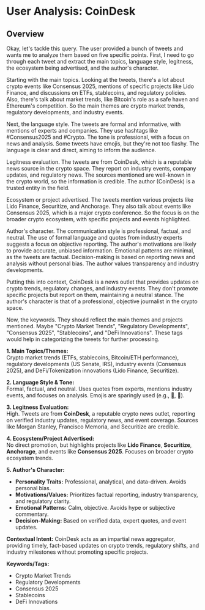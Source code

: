 # User Analysis: CoinDesk

## Overview

<think>
Okay, let's tackle this query. The user provided a bunch of tweets and wants me to analyze them based on five specific points. First, I need to go through each tweet and extract the main topics, language style, legitness, the ecosystem being advertised, and the author's character.

Starting with the main topics. Looking at the tweets, there's a lot about crypto events like Consensus 2025, mentions of specific projects like Lido Finance, and discussions on ETFs, stablecoins, and regulatory policies. Also, there's talk about market trends, like Bitcoin's role as a safe haven and Ethereum's competition. So the main themes are crypto market trends, regulatory developments, and industry events.

Next, the language style. The tweets are formal and informative, with mentions of experts and companies. They use hashtags like #Consensus2025 and #Crypto. The tone is professional, with a focus on news and analysis. Some tweets have emojis, but they're not too flashy. The language is clear and direct, aiming to inform the audience.

Legitness evaluation. The tweets are from CoinDesk, which is a reputable news source in the crypto space. They report on industry events, company updates, and regulatory news. The sources mentioned are well-known in the crypto world, so the information is credible. The author (CoinDesk) is a trusted entity in the field.

Ecosystem or project advertised. The tweets mention various projects like Lido Finance, Securitize, and Anchorage. They also talk about events like Consensus 2025, which is a major crypto conference. So the focus is on the broader crypto ecosystem, with specific projects and events highlighted.

Author's character. The communication style is professional, factual, and neutral. The use of formal language and quotes from industry experts suggests a focus on objective reporting. The author's motivations are likely to provide accurate, unbiased information. Emotional patterns are minimal, as the tweets are factual. Decision-making is based on reporting news and analysis without personal bias. The author values transparency and industry developments.

Putting this into context, CoinDesk is a news outlet that provides updates on crypto trends, regulatory changes, and industry events. They don't promote specific projects but report on them, maintaining a neutral stance. The author's character is that of a professional, objective journalist in the crypto space.

Now, the keywords. They should reflect the main themes and projects mentioned. Maybe "Crypto Market Trends", "Regulatory Developments", "Consensus 2025", "Stablecoins", and "DeFi Innovations". These tags would help in categorizing the tweets for further processing.
</think>

**1. Main Topics/Themes:**  
Crypto market trends (ETFs, stablecoins, Bitcoin/ETH performance), regulatory developments (US Senate, IRS), industry events (Consensus 2025), and DeFi/Tokenization innovations (Lido Finance, Securitize).  

**2. Language Style & Tone:**  
Formal, factual, and neutral. Uses quotes from experts, mentions industry events, and focuses on analysis. Emojis are sparingly used (e.g., 🎢, 🤔).  

**3. Legitness Evaluation:**  
High. Tweets are from **CoinDesk**, a reputable crypto news outlet, reporting on verified industry updates, regulatory news, and event coverage. Sources like Morgan Stanley, Francisco Memoria, and Securitize are credible.  

**4. Ecosystem/Project Advertised:**  
No direct promotion, but highlights projects like **Lido Finance**, **Securitize**, **Anchorage**, and events like **Consensus 2025**. Focuses on broader crypto ecosystem trends.  

**5. Author's Character:**  
- **Personality Traits:** Professional, analytical, and data-driven. Avoids personal bias.  
- **Motivations/Values:** Prioritizes factual reporting, industry transparency, and regulatory clarity.  
- **Emotional Patterns:** Calm, objective. Avoids hype or subjective commentary.  
- **Decision-Making:** Based on verified data, expert quotes, and event updates.  

**Contextual Intent:** CoinDesk acts as an impartial news aggregator, providing timely, fact-based updates on crypto trends, regulatory shifts, and industry milestones without promoting specific projects.  

**Keywords/Tags:**  
- Crypto Market Trends  
- Regulatory Developments  
- Consensus 2025  
- Stablecoins  
- DeFi Innovations